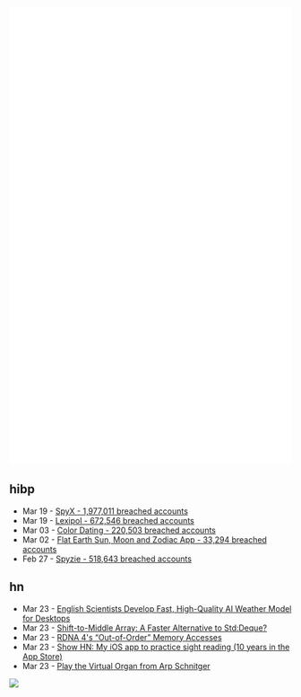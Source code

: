 ![Metrics](https://raw.githubusercontent.com/phixion/phixion/master/metrics.svg)

## hibp

<!--
for https://github.com/phixion/phixion/blob/main/.github/workflows/feeds.yml
-->
<!--START_SECTION:haveibeenpwnd-->
- Mar 19 - [SpyX - 1,977,011 breached accounts](https://haveibeenpwned.com/PwnedWebsites#SpyX)
- Mar 19 - [Lexipol - 672,546 breached accounts](https://haveibeenpwned.com/PwnedWebsites#Lexipol)
- Mar 03 - [Color Dating - 220,503 breached accounts](https://haveibeenpwned.com/PwnedWebsites#ColorDating)
- Mar 02 - [Flat Earth Sun, Moon and Zodiac App - 33,294 breached accounts](https://haveibeenpwned.com/PwnedWebsites#FlatEarthDave)
- Feb 27 - [Spyzie - 518,643 breached accounts](https://haveibeenpwned.com/PwnedWebsites#Spyzie)
<!--END_SECTION:haveibeenpwnd-->

## hn

<!--
for https://github.com/phixion/phixion/blob/main/.github/workflows/feeds.yml
-->
<!--START_SECTION:hn-->
- Mar 23 - [English Scientists Develop Fast, High-Quality AI Weather Model for Desktops](https://www.turing.ac.uk/blog/project-aardvark-reimagining-ai-weather-prediction)
- Mar 23 - [Shift-to-Middle Array: A Faster Alternative to Std:Deque?](https://github.com/attilatorda/Shift-To-Middle_Array)
- Mar 23 - [RDNA 4's “Out-of-Order” Memory Accesses](https://chipsandcheese.com/p/rdna-4s-out-of-order-memory-accesses)
- Mar 23 - [Show HN: My iOS app to practice sight reading (10 years in the App Store)](https://apps.apple.com/us/app/notes-sight-reading-trainer/id874386416)
- Mar 23 - [Play the Virtual Organ from Arp Schnitger](https://www.orgelstadt-hamburg.de/play-arp/)
<!--END_SECTION:hn-->

<!--
for https://yhype.me
-->
![](https://hit.yhype.me/github/profile?user_id=13013670)
